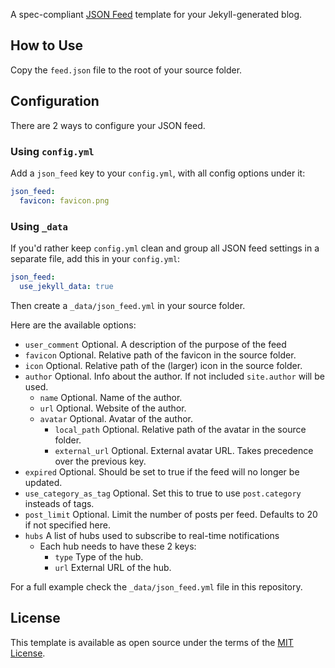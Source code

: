 A spec-compliant [JSON Feed](https://jsonfeed.org) template for your Jekyll-generated blog.

## How to Use

Copy the `feed.json` file to the root of your source folder.

## Configuration

There are 2 ways to configure your JSON feed.

### Using `config.yml`

Add a `json_feed` key to your `config.yml`, with all config options under it:

~~~yaml
json_feed:
  favicon: favicon.png
~~~

### Using `_data`

If you'd rather keep `config.yml` clean and group all JSON feed settings in a separate file, add this in your `config.yml`:

~~~yaml
json_feed:
  use_jekyll_data: true
~~~

Then create a `_data/json_feed.yml` in your source folder.

Here are the available options:

- `user_comment` Optional. A description of the purpose of the feed
- `favicon` Optional. Relative path of the favicon in the source folder.
- `icon` Optional. Relative path of the (larger) icon in the source folder.
- `author` Optional. Info about the author. If not included `site.author` will be used.
  - `name` Optional. Name of the author.
  - `url` Optional. Website of the author.
  - `avatar` Optional. Avatar of the author.
    - `local_path` Optional. Relative path of the avatar in the source folder.
    - `external_url` Optional. External avatar URL. Takes precedence over the previous key.
- `expired` Optional. Should be set to true if the feed will no longer be updated.
- `use_category_as_tag` Optional. Set this to true to use `post.category` insteads of tags.
- `post_limit` Optional. Limit the number of posts per feed. Defaults to 20 if not specified here.
- `hubs` A list of hubs used to subscribe to real-time notifications
  - Each hub needs to have these 2 keys:
    - `type` Type of the hub.
    - `url` External URL of the hub.

For a full example check the `_data/json_feed.yml` file in this repository.

## License

This template is available as open source under the terms of the [MIT License](http://opensource.org/licenses/MIT).

